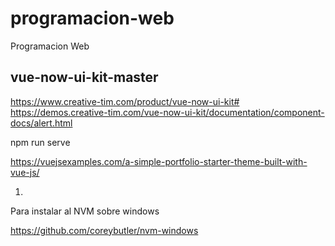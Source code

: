 # programacion-web
Programacion Web


## vue-now-ui-kit-master
https://www.creative-tim.com/product/vue-now-ui-kit#
https://demos.creative-tim.com/vue-now-ui-kit/documentation/component-docs/alert.html


npm run serve 



https://vuejsexamples.com/a-simple-portfolio-starter-theme-built-with-vue-js/



1)
Para instalar al NVM sobre windows

https://github.com/coreybutler/nvm-windows

